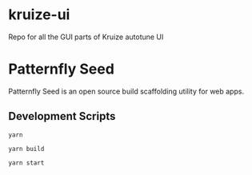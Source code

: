 # kruize-ui
Repo for all the GUI parts of Kruize autotune UI
# Patternfly Seed

Patternfly Seed is an open source build scaffolding utility for web apps.

## Development Scripts

`yarn`

`yarn build`

`yarn start`
